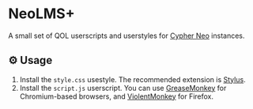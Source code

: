 # NeoLMS+

A small set of QOL userscripts and userstyles for [Cypher Neo](https://www.cypherlearning.com/neo) instances.

## ⚙ Usage
1. Install the `style.css` usestyle. The recommended extension is [Stylus](https://add0n.com/stylus.html).
2. Install the `script.js` userscript. You can use [GreaseMonkey](https://github.com/greasemonkey/greasemonkey) for Chromium-based browsers, and [ViolentMonkey](https://github.com/violentmonkey/violentmonkey) for Firefox.